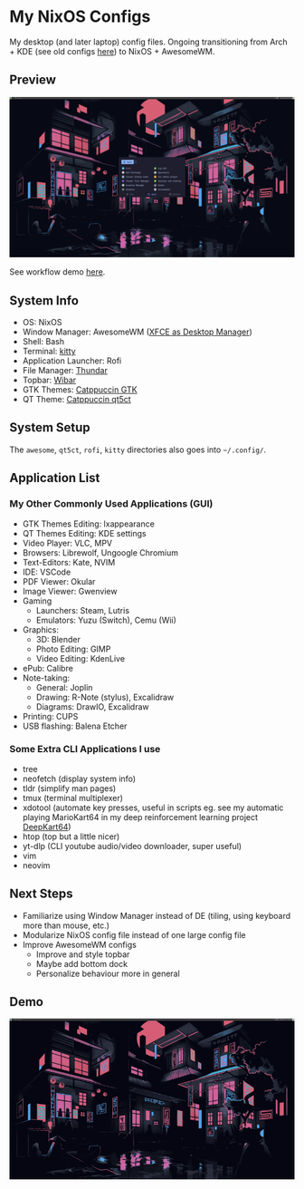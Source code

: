 # My NixOS Configs
My desktop (and later laptop) config files. Ongoing transitioning from Arch + KDE (see old configs [here]()) to NixOS + AwesomeWM.

## Preview
![](./assets/20240218-DesktopScreen.png)

See workflow demo [here](#demo).

## System Info
- OS: NixOS
- Window Manager: AwesomeWM ([XFCE as Desktop Manager](https://nixos.wiki/wiki/Xfce#Using_as_a_desktop_manager_and_not_a_window_manager))
- Shell: Bash
- Terminal: [kitty](https://github.com/kovidgoyal/kitty)
- Application Launcher: Rofi
- File Manager: [Thundar](https://nixos.wiki/wiki/Thunar)
- Topbar: [Wibar](https://awesomewm.org/doc/api/classes/awful.wibar.html)
- GTK Themes: [Catppuccin GTK](https://github.com/catppuccin/gtk)
- QT Theme: [Catppuccin qt5ct](https://github.com/catppuccin/qt5ct)


## System Setup
The `awesome`, `qt5ct`, `rofi`, `kitty` directories also goes into `~/.config/`.

## Application List
### My Other Commonly Used Applications (GUI)
- GTK Themes Editing: lxappearance
- QT Themes Editing: KDE settings
- Video Player: VLC, MPV
- Browsers: Librewolf, Ungoogle Chromium
- Text-Editors: Kate, NVIM
- IDE: VSCode
- PDF Viewer: Okular
- Image Viewer: Gwenview
- Gaming
  - Launchers: Steam, Lutris
  - Emulators: Yuzu (Switch), Cemu (Wii)
- Graphics: 
  - 3D: Blender
  - Photo Editing: GIMP
  - Video Editing: KdenLive
- ePub: Calibre
- Note-taking:
  - General: Joplin
  - Drawing: R-Note (stylus), Excalidraw
  - Diagrams: DrawIO, Excalidraw
- Printing: CUPS
- USB flashing: Balena Etcher

### Some Extra CLI Applications I use
- tree
- neofetch (display system info)
- tldr (simplify man pages)
- tmux (terminal multiplexer)
- xdotool (automate key presses, useful in scripts eg. see my automatic playing MarioKart64 in my deep reinforcement learning project [DeepKart64](https://github.com/jamesyoung-15/DeepQLKart64/))
- htop (top but a little nicer)
- yt-dlp (CLI youtube audio/video downloader, super useful)
- vim 
- neovim

## Next Steps
- Familiarize using Window Manager instead of DE (tiling, using keyboard more than mouse, etc.)
- Modularize NixOS config file instead of one large config file
- Improve AwesomeWM configs
  - Improve and style topbar
  - Maybe add bottom dock
  - Personalize behaviour more in general

## Demo
![](./assets/demo.gif)